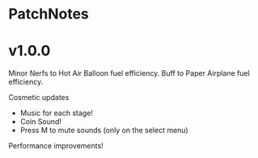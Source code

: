 PatchNotes
=============

v1.0.0
=============

Minor Nerfs to Hot Air Balloon fuel efficiency.
Buff to Paper Airplane fuel efficiency.


Cosmetic updates
 * Music for each stage!
 * Coin Sound!
 * Press M to mute sounds (only on the select menu)

Performance improvements!
